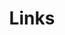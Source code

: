---
title: Links
description: Empty content will be filled with default sets. You can contact me to update them :)
links:
  - title: GitHub
    description: GitHub is the world's largest software development platform.
    website: https://github.com
    image: https://github.githubassets.com/images/modules/logos_page/GitHub-Mark.png
  - title: Hitokoto
    description: At present, the site mainly provides one-sentence service.
    website: https://hitokoto.cn
    image: https://developer.hitokoto.cn/favicon.ico
menu:
    main: 
        weight: 4
        params:
            icon: link

comments: false
---